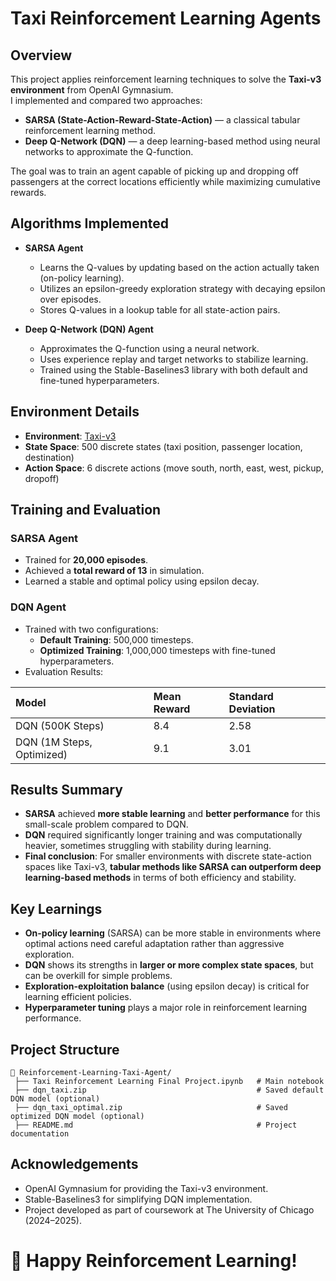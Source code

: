 # Taxi Reinforcement Learning Agents

## Overview
This project applies reinforcement learning techniques to solve the **Taxi-v3 environment** from OpenAI Gymnasium.  
I implemented and compared two approaches:
- **SARSA (State-Action-Reward-State-Action)** — a classical tabular reinforcement learning method.
- **Deep Q-Network (DQN)** — a deep learning-based method using neural networks to approximate the Q-function.

The goal was to train an agent capable of picking up and dropping off passengers at the correct locations efficiently while maximizing cumulative rewards.


## Algorithms Implemented
- **SARSA Agent**  
  - Learns the Q-values by updating based on the action actually taken (on-policy learning).
  - Utilizes an epsilon-greedy exploration strategy with decaying epsilon over episodes.
  - Stores Q-values in a lookup table for all state-action pairs.

- **Deep Q-Network (DQN) Agent**  
  - Approximates the Q-function using a neural network.
  - Uses experience replay and target networks to stabilize learning.
  - Trained using the Stable-Baselines3 library with both default and fine-tuned hyperparameters.


## Environment Details
- **Environment**: [Taxi-v3](https://www.gymlibrary.dev/environments/toy_text/taxi/)
- **State Space**: 500 discrete states (taxi position, passenger location, destination)
- **Action Space**: 6 discrete actions (move south, north, east, west, pickup, dropoff)


## Training and Evaluation

### SARSA Agent
- Trained for **20,000 episodes**.
- Achieved a **total reward of 13** in simulation.
- Learned a stable and optimal policy using epsilon decay.

### DQN Agent
- Trained with two configurations:
  - **Default Training**: 500,000 timesteps.
  - **Optimized Training**: 1,000,000 timesteps with fine-tuned hyperparameters.
- Evaluation Results:

| Model | Mean Reward | Standard Deviation |
|:------|:------------|:-------------------|
| DQN (500K Steps) | 8.4 | 2.58 |
| DQN (1M Steps, Optimized) | 9.1 | 3.01 |


## Results Summary

- **SARSA** achieved **more stable learning** and **better performance** for this small-scale problem compared to DQN.
- **DQN** required significantly longer training and was computationally heavier, sometimes struggling with stability during learning.
- **Final conclusion**: For smaller environments with discrete state-action spaces like Taxi-v3, **tabular methods like SARSA can outperform deep learning-based methods** in terms of both efficiency and stability.
  

## Key Learnings

- **On-policy learning** (SARSA) can be more stable in environments where optimal actions need careful adaptation rather than aggressive exploration.
- **DQN** shows its strengths in **larger or more complex state spaces**, but can be overkill for simple problems.
- **Exploration-exploitation balance** (using epsilon decay) is critical for learning efficient policies.
- **Hyperparameter tuning** plays a major role in reinforcement learning performance.


## Project Structure
```
📂 Reinforcement-Learning-Taxi-Agent/
 ├── Taxi Reinforcement Learning Final Project.ipynb   # Main notebook
 ├── dqn_taxi.zip                                      # Saved default DQN model (optional)
 ├── dqn_taxi_optimal.zip                              # Saved optimized DQN model (optional)
 ├── README.md                                         # Project documentation
```


## Acknowledgements
- OpenAI Gymnasium for providing the Taxi-v3 environment.
- Stable-Baselines3 for simplifying DQN implementation.
- Project developed as part of coursework at The University of Chicago (2024–2025).


# 🚖 Happy Reinforcement Learning!

